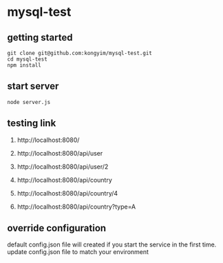 # mysql-test

## getting started
```
git clone git@github.com:kongyim/mysql-test.git
cd mysql-test
npm install
```

## start server
```
node server.js
```

## testing link

1. http://localhost:8080/

1. http://localhost:8080/api/user

1. http://localhost:8080/api/user/2

1. http://localhost:8080/api/country

1. http://localhost:8080/api/country/4

1. http://localhost:8080/api/country?type=A

## override configuration
default config.json file will created if you start the service in the first time.
update config.json file to match your environment
